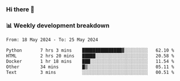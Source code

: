 ### Hi there 👋

### 📊 Weekly development breakdown
<!--START_SECTION:waka-->

```txt
From: 18 May 2024 - To: 25 May 2024

Python       7 hrs 3 mins    ███████████████▓░░░░░░░░░   62.10 %
HTML         2 hrs 20 mins   █████░░░░░░░░░░░░░░░░░░░░   20.58 %
Docker       1 hr 18 mins    ███░░░░░░░░░░░░░░░░░░░░░░   11.54 %
Other        34 mins         █▒░░░░░░░░░░░░░░░░░░░░░░░   05.11 %
Text         3 mins          ░░░░░░░░░░░░░░░░░░░░░░░░░   00.51 %
```

<!--END_SECTION:waka-->
